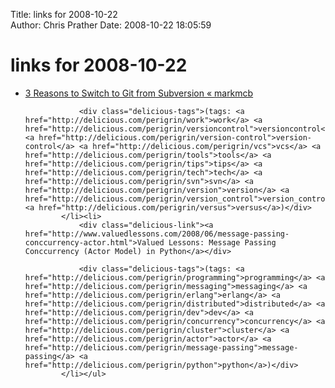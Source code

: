 Title: links for 2008-10-22  
Author: Chris Prather
Date: 2008-10-22 18:05:59

# links for 2008-10-22
<ul class="delicious"><li>
                <div class="delicious-link"><a href="http://markmcb.com/2008/10/18/3-reasons-to-switch-to-git-from-subversion/">3 Reasons to Switch to Git from Subversion « markmcb</a></div>
                
                <div class="delicious-tags">(tags: <a href="http://delicious.com/perigrin/work">work</a> <a href="http://delicious.com/perigrin/versioncontrol">versioncontrol</a> <a href="http://delicious.com/perigrin/version-control">version-control</a> <a href="http://delicious.com/perigrin/vcs">vcs</a> <a href="http://delicious.com/perigrin/tools">tools</a> <a href="http://delicious.com/perigrin/tips">tips</a> <a href="http://delicious.com/perigrin/tech">tech</a> <a href="http://delicious.com/perigrin/svn">svn</a> <a href="http://delicious.com/perigrin/version">version</a> <a href="http://delicious.com/perigrin/version_control">version_control</a> <a href="http://delicious.com/perigrin/versus">versus</a>)</div>
            </li><li>
                <div class="delicious-link"><a href="http://www.valuedlessons.com/2008/06/message-passing-conccurrency-actor.html">Valued Lessons: Message Passing Conccurrency (Actor Model) in Python</a></div>
                
                <div class="delicious-tags">(tags: <a href="http://delicious.com/perigrin/programming">programming</a> <a href="http://delicious.com/perigrin/messaging">messaging</a> <a href="http://delicious.com/perigrin/erlang">erlang</a> <a href="http://delicious.com/perigrin/distributed">distributed</a> <a href="http://delicious.com/perigrin/dev">dev</a> <a href="http://delicious.com/perigrin/concurrency">concurrency</a> <a href="http://delicious.com/perigrin/cluster">cluster</a> <a href="http://delicious.com/perigrin/actor">actor</a> <a href="http://delicious.com/perigrin/message-passing">message-passing</a> <a href="http://delicious.com/perigrin/python">python</a>)</div>
            </li></ul>
